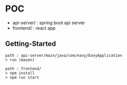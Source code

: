# POC

- api-server/ : spring boot api server
- frontend/   : react app

## Getting-Started
```
path : api-server/main/java/com/eavy/EavyApplication 
> run (maven)
   
path : frontend/
> npm install
> npm run start
```
